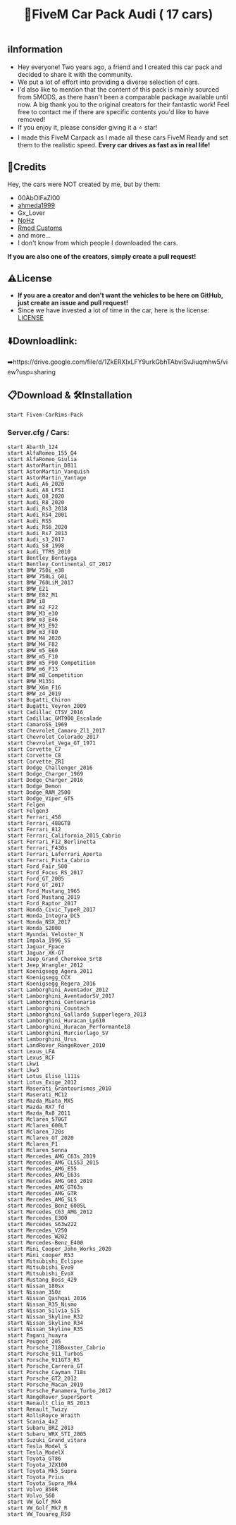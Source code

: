 <h1 align="center">🚗FiveM Car Pack Audi ( 17 cars)</h1>
<p align="center">
    <img alt="" src="https://madewithlove.now.sh/fr?heart=true&colorB=%2300008B&template=for-the-badge">
</p>

## ℹ️Information
- Hey everyone! Two years ago, a friend and I created this car pack and decided to share it with the community.
- We put a lot of effort into providing a diverse selection of cars.
- I'd also like to mention that the content of this pack is mainly sourced from 5MODS, as there hasn't been a comparable package available until now. A big thank you to the original creators for their fantastic work! Feel free to contact me if there are specific contents you'd like to have removed!
- If you enjoy it, please consider giving it a ⭐️ star!
- I made this FiveM Carpack as I made all these cars FiveM Ready and set them to the realistic speed. **Every car drives as fast as in real life!**

## 💌Credits
Hey, the cars were NOT created by me, but by them:
- 00AbOlFaZl00 
- [ahmeda1999](https://de.gta5-mods.com/users/ahmeda1999)
- Gx_Lover
- [NoHz](https://www.gta5-mods.com/users/NoHz)
- [Rmod Customs](https://de.gta5-mods.com/users/Rmod%20Customs)
- and more...
- I don't know from which people I downloaded the cars.

**If you are also one of the creators, simply create a pull request!**

## ⚠️License
- **If you are a creator and don't want the vehicles to be here on GitHub, just create an issue and pull request!**
- Since we have invested a lot of time in the car, here is the license: [LICENSE](LICENSE)

## ⬇️Downloadlink:
➡️https://drive.google.com/file/d/1ZkERXIxLFY9urkGbhTAbviSvJiuqmhw5/view?usp=sharing

## 📋Download & 🛠️Installation
```
start Fivem-CarRims-Pack
```

### Server.cfg / Cars:
```
start Abarth_124
start AlfaRomeo_155_Q4
start AlfaRomeo_Giulia
start AstonMartin_DB11
start AstonMartin_Vanquish
start AstonMartin_Vantage
start Audi_A6_2020
start Audi_A8_LFSI
start Audi_Q8_2020
start Audi_R8_2020
start Audi_Rs3_2018
start Audi_RS4_2001
start Audi_RS5
start Audi_RS6_2020
start Audi_Rs7_2013
start Audi_s3_2017
start Audi_S8_1998
start Audi_TTRS_2010
start Bentley_Bentayga
start Bentley_Continental_GT_2017
start BMW_750i_e38
start BMW_750Li_G01
start BMW_760LiM_2017
start BMW_E21
start BMW_E82_M1
start BMW_i8
start BMW_m2_F22
start BMW_M3_e30
start BMW_m3_E46
start BMW_M3_E92
start BMW_m3_F80
start BMW_M4_2020
start BMW_M4_F82
start BMW_m5_E60
start BMW_m5_F10
start BMW_m5_F90_Competition
start BMW_m6_F13
start BMW_m8_Competition
start BMW_M135i
start BMW_X6m_F16
start BMW_z4_2019
start Bugatti_Chiron
start Bugatti_Veyron_2009
start Cadillac_CTSV_2016
start Cadillac_GMT900_Escalade
start CamaroSS_1969
start Chevrolet_Camaro_Zl1_2017
start Chevrolet_Colorado_2017
start Chevrolet_Vega_GT_1971
start Corvette_C7
start Corvette_C8
start Corvette_ZR1
start Dodge_Challenger_2016
start Dodge_Charger_1969
start Dodge_Charger_2016
start Dodge_Demon
start Dodge_RAM_2500
start Dodge_Viper_GTS
start Felgen
start Felgen3
start Ferrari_458
start Ferrari_488GTB
start Ferrari_812
start Ferrari_California_2015_Cabrio
start Ferrari_F12_Berlinetta
start Ferrari_F430s
start Ferrari_Laferrari_Aperta
start Ferrari_Pista_Cabrio
start Ford_Fair_500
start Ford_Focus_RS_2017
start Ford_GT_2005
start Ford_GT_2017
start Ford_Mustang_1965
start Ford_Mustang_2019
start Ford_Raptor_2017
start Honda_Civic_TypeR_2017
start Honda_Integra_DC5
start Honda_NSX_2017
start Honda_S2000
start Hyundai_Veloster_N
start Impala_1996_SS
start Jaguar_Fpace
start Jaguar_XK-GT
start Jeep_Grand_Cherokee_Srt8
start Jeep_Wrangler_2012
start Koenigsegg_Agera_2011
start Koenigsegg_CCX
start Koenigsegg_Regera_2016
start Lamborghini_Aventador_2012
start Lamborghini_AventadorSV_2017
start Lamborghini_Centenario
start Lamborghini_Countach
start Lamborghini_Gallardo_Supperlegera_2013
start Lamborghini_Huracan_Lp610
start Lamborghini_Huracan_Performante18
start Lamborghini_Murcierlago_SV
start Lamborghini_Urus
start LandRover_RangeRover_2010
start Lexus_LFA
start Lexus_RCF
start Lkw1
start Lkw3
start Lotus_Elise_l111s
start Lotus_Exige_2012
start Maserati_Grantourismos_2010
start Maserati_MC12
start Mazda_Miata_MX5
start Mazda_RX7_fd
start Mazda_Rx8_2011
start Mclaren_570GT
start Mclaren_600LT
start Mclaren_720s
start Mclaren_GT_2020
start Mclaren_P1
start Mclaren_Senna
start Mercedes_AMG_C63s_2019
start Mercedes_AMG_CLS53_2015
start Mercedes_AMG_E55
start Mercedes_AMG_E63s
start Mercedes_AMG_G63_2019
start Mercedes_AMG_GT63s
start Mercedes_AMG_GTR
start Mercedes_AMG_SLS
start Mercedes_Benz_600SL
start Mercedes_C63_AMG_2012
start Mercedes_E300
start Mercedes_S63w222
start Mercedes_V250
start Mercedes_W202
start Mercedes-Benz_E400
start Mini_Cooper_John_Works_2020
start Mini_cooper_R53
start Mitsubishi_Eclipse
start Mitsubishi_Evo9
start Mitsubishi_EvoX
start Mustang_Boss_429
start Nissan_180sx
start Nissan_350z
start Nissan_Qashqai_2016
start Nissan_R35_Nismo
start Nissan_Silvia_S15
start Nissan_Skyline_R32
start Nissan_Skyline_R34
start Nissan_Skyline_R35
start Pagani_huayra
start Peugeot_205
start Porsche_718Boxster_Cabrio
start Porsche_911_TurboS
start Porsche_911GT3_RS
start Porsche_Carrera_GT
start Porsche_Cayman_718s
start Porsche_GT2_2012
start Porsche_Macan_2019
start Porsche_Panamera_Turbo_2017
start RangeRover_SuperSport
start Renault_Clio_RS_2013
start Renault_Twizy
start RollsRoyce_Wraith
start Scania_4x2
start Subaru_BRZ_2013
start Subaru_WRX_STI_2005
start Suzuki_Grand_vitara
start Tesla_Model_S
start Tesla_ModelX
start Toyota_GT86
start Toyota_JZX100
start Toyota_Mk5_Supra
start Toyota_Prius
start Toyota_Supra_Mk4
start Volvo_850R
start Volvo_S60
start VW_Golf_Mk4
start VW_Golf_Mk7_R
start VW_Touareg_R50
```

